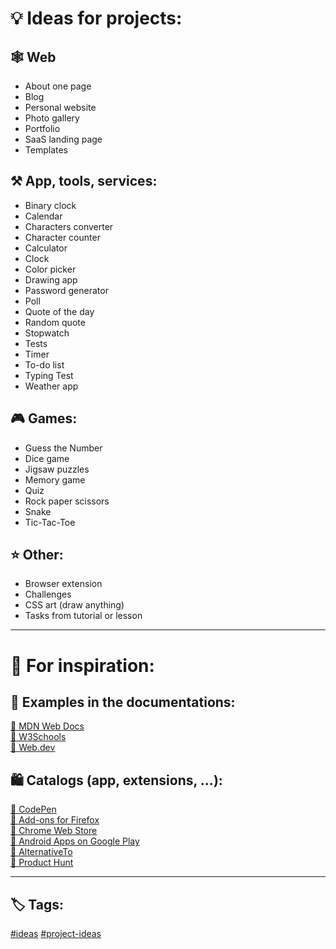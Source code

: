 # 💡 Ideas for projects:

<!-- https://en.wikipedia.org/wiki/English_alphabet#
To know where to insert:
A a B b C c D d E e F f G g H h I i J j K k L l M m N n O o P p Q q R r S s T t U u V v W w X x Y y Z z
2 spaces - line break
-->

## 🕸️ Web
- About one page
- Blog
- Personal website
- Photo gallery
- Portfolio
- SaaS landing page
- Templates

## ⚒️ App, tools, services:
- Binary clock
- Calendar
- Characters converter
- Сharacter counter
- Calculator
- Clock
- Color picker
- Drawing app
- Password generator
- Poll
- Quote of the day
- Random quote
- Stopwatch
- Tests
- Timer
- To-do list
- Typing Test
- Weather app

## 🎮 Games:
- Guess the Number
- Dice game
- Jigsaw puzzles
- Memory game
- Quiz
- Rock paper scissors
- Snake
- Tic-Tac-Toe


## ⭐ Other:
- Browser extension
- Challenges
- CSS art (draw anything)
- Tasks from tutorial or lesson



<!-- https://en.wikipedia.org/wiki/English_alphabet#
To know where to insert:
A a B b C c D d E e F f G g H h I i J j K k L l M m N n O o P p Q q R r S s T t U u V v W w X x Y y Z z
-->
  
---
  
# 🍃 For inspiration:

## 📄 Examples in the documentations:
[🔗 MDN Web Docs](https://developer.mozilla.org/en-US/)  
[🔗 W3Schools](https://www.w3schools.com/)  
[🔗 Web.dev](https://web.dev/)  

## 🛍️ Catalogs (app, extensions, ...):
[🔗 CodePen](https://codepen.io/)  
[🔗 Add-ons for Firefox](https://addons.mozilla.org/)  
[🔗 Chrome Web Store](https://chromewebstore.google.com/)  
[🔗 Android Apps on Google Play](https://play.google.com/)  
[🔗 AlternativeTo](https://alternativeto.net/browse/all/)  
[🔗 Product Hunt](https://www.producthunt.com/categories)  



---
## 🏷️ Tags:
[#ideas](https://github.com/topics/ideas)
[#project-ideas](https://github.com/topics/project-ideas)
